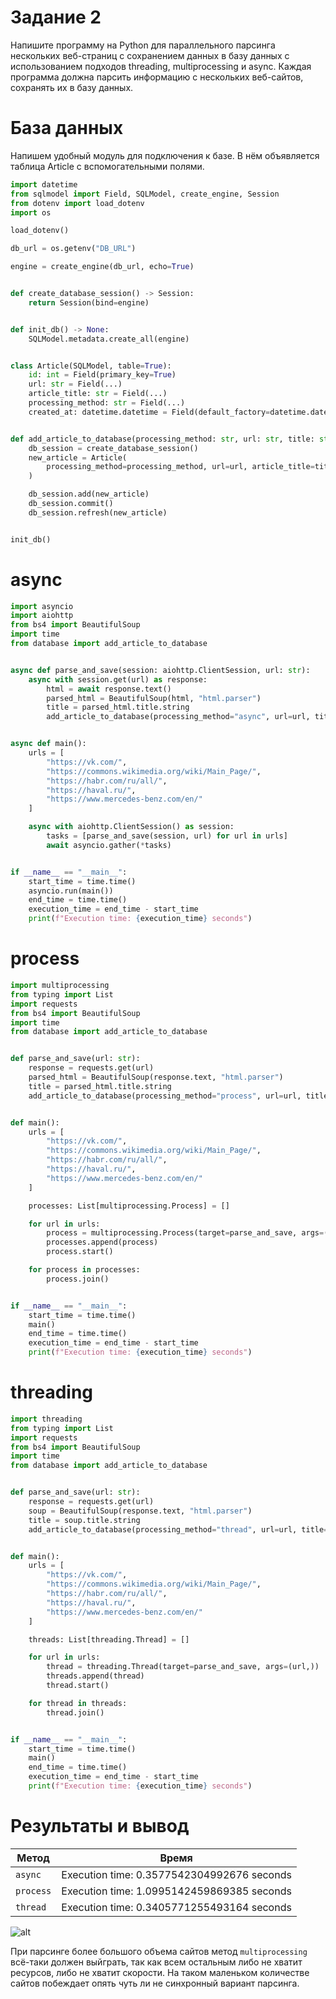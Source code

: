 # Задание 2

Напишите программу на Python для параллельного парсинга нескольких веб-страниц с сохранением данных в базу данных с использованием подходов threading, multiprocessing и async.
Каждая программа должна парсить информацию с нескольких веб-сайтов, сохранять их в базу данных.

# База данных

Напишем удобный модуль для подключения к базе. В нём объявляется таблица Article с вспомогательными полями.

```Python title="database.py"
import datetime
from sqlmodel import Field, SQLModel, create_engine, Session
from dotenv import load_dotenv
import os

load_dotenv()

db_url = os.getenv("DB_URL")

engine = create_engine(db_url, echo=True)


def create_database_session() -> Session:
    return Session(bind=engine)


def init_db() -> None:
    SQLModel.metadata.create_all(engine)


class Article(SQLModel, table=True):
    id: int = Field(primary_key=True)
    url: str = Field(...)
    article_title: str = Field(...)
    processing_method: str = Field(...)
    created_at: datetime.datetime = Field(default_factory=datetime.datetime.now)


def add_article_to_database(processing_method: str, url: str, title: str):
    db_session = create_database_session()
    new_article = Article(
        processing_method=processing_method, url=url, article_title=title
    )

    db_session.add(new_article)
    db_session.commit()
    db_session.refresh(new_article)


init_db()
```

# async

```Python title="async_sum.py"
import asyncio
import aiohttp
from bs4 import BeautifulSoup
import time
from database import add_article_to_database


async def parse_and_save(session: aiohttp.ClientSession, url: str):
    async with session.get(url) as response:
        html = await response.text()
        parsed_html = BeautifulSoup(html, "html.parser")
        title = parsed_html.title.string
        add_article_to_database(processing_method="async", url=url, title=title)


async def main():
    urls = [
        "https://vk.com/",
        "https://commons.wikimedia.org/wiki/Main_Page/",
        "https://habr.com/ru/all/",
        "https://haval.ru/",
        "https://www.mercedes-benz.com/en/"
    ]

    async with aiohttp.ClientSession() as session:
        tasks = [parse_and_save(session, url) for url in urls]
        await asyncio.gather(*tasks)


if __name__ == "__main__":
    start_time = time.time()
    asyncio.run(main())
    end_time = time.time()
    execution_time = end_time - start_time
    print(f"Execution time: {execution_time} seconds")
```

# process

```Python title="process_sum.py"
import multiprocessing
from typing import List
import requests
from bs4 import BeautifulSoup
import time
from database import add_article_to_database


def parse_and_save(url: str):
    response = requests.get(url)
    parsed_html = BeautifulSoup(response.text, "html.parser")
    title = parsed_html.title.string
    add_article_to_database(processing_method="process", url=url, title=title)


def main():
    urls = [
        "https://vk.com/",
        "https://commons.wikimedia.org/wiki/Main_Page/",
        "https://habr.com/ru/all/",
        "https://haval.ru/",
        "https://www.mercedes-benz.com/en/"
    ]

    processes: List[multiprocessing.Process] = []

    for url in urls:
        process = multiprocessing.Process(target=parse_and_save, args=(url,))
        processes.append(process)
        process.start()

    for process in processes:
        process.join()


if __name__ == "__main__":
    start_time = time.time()
    main()
    end_time = time.time()
    execution_time = end_time - start_time
    print(f"Execution time: {execution_time} seconds")
```

# threading

```Python title="thread_sum.py"
import threading
from typing import List
import requests
from bs4 import BeautifulSoup
import time
from database import add_article_to_database


def parse_and_save(url: str):
    response = requests.get(url)
    soup = BeautifulSoup(response.text, "html.parser")
    title = soup.title.string
    add_article_to_database(processing_method="thread", url=url, title=title)


def main():
    urls = [
        "https://vk.com/",
        "https://commons.wikimedia.org/wiki/Main_Page/",
        "https://habr.com/ru/all/",
        "https://haval.ru/",
        "https://www.mercedes-benz.com/en/"
    ]

    threads: List[threading.Thread] = []

    for url in urls:
        thread = threading.Thread(target=parse_and_save, args=(url,))
        threads.append(thread)
        thread.start()

    for thread in threads:
        thread.join()


if __name__ == "__main__":
    start_time = time.time()
    main()
    end_time = time.time()
    execution_time = end_time - start_time
    print(f"Execution time: {execution_time} seconds")
```

# Результаты и вывод

| Метод       | Время                   |
| ----------- | ----------------------- |
| `async`     | Execution time: 0.3577542304992676 seconds |
| `process`   | Execution time: 1.0995142459869385 seconds |
| `thread`    | Execution time: 0.3405771255493164 seconds |

![alt](../assets/db.png)

При парсинге более большого объема сайтов метод `multiprocessing` всё-таки должен выйграть, так как всем остальным либо не хватит ресурсов, либо не хватит скорости. На таком маленьком количестве сайтов побеждает опять чуть ли не синхронный вариант парсинга.